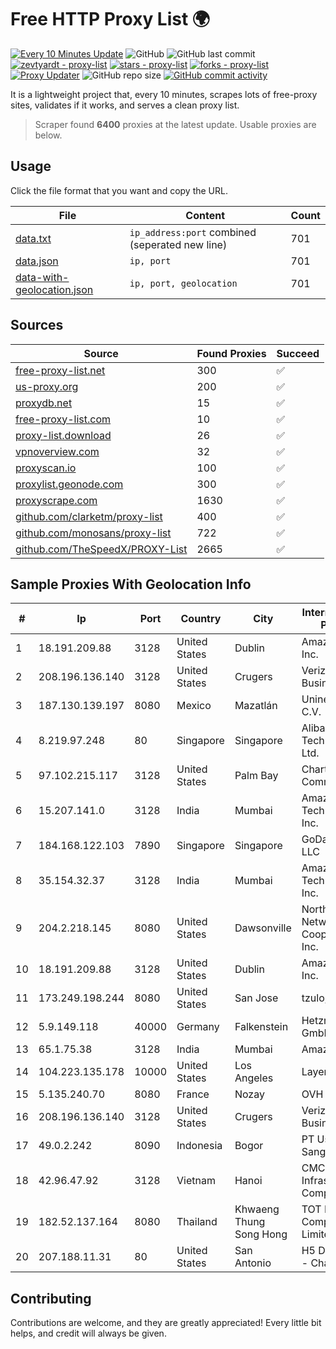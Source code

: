 
# Free HTTP Proxy List 🌍

[![Every 10 Minutes Update](https://github.com/mertguvencli/http-proxy-list/actions/workflows/main.yml/badge.svg?branch=main)](https://github.com/mertguvencli/http-proxy-list/actions/workflows/main.yml)
![GitHub](https://img.shields.io/github/license/mertguvencli/http-proxy-list)
![GitHub last commit](https://img.shields.io/github/last-commit/mertguvencli/http-proxy-list)
[![zevtyardt - proxy-list](https://img.shields.io/static/v1?label=zevtyardt&message=proxy-list&color=blue&logo=github)](https://github.com/zevtyardt/proxy-list "Go to GitHub repo")
[![stars - proxy-list](https://img.shields.io/github/stars/zevtyardt/proxy-list?style=social)](https://github.com/zevtyardt/proxy-list)
[![forks - proxy-list](https://img.shields.io/github/forks/zevtyardt/proxy-list?style=social)](https://github.com/zevtyardt/proxy-list)
[![Proxy Updater](https://github.com/zevtyardt/proxy-list/workflows/Proxy%20Updater/badge.svg)](https://github.com/zevtyardt/proxy-list/actions?query=workflow:"Proxy+Updater")
![GitHub repo size](https://img.shields.io/github/repo-size/zevtyardt/proxy-list)
[![GitHub commit activity](https://img.shields.io/github/commit-activity/m/zevtyardt/proxy-list?logo=commits)](https://github.com/zevtyardt/proxy-list/commits/main)

It is a lightweight project that, every 10 minutes, scrapes lots of free-proxy sites, validates if it works, and serves a clean proxy list.

> Scraper found **6400** proxies at the latest update. Usable proxies are below.

## Usage

Click the file format that you want and copy the URL.

|File|Content|Count|
|----|-------|-----|
|[data.txt](https://raw.githubusercontent.com/mertguvencli/http-proxy-list/main/proxy-list/data.txt)|`ip_address:port` combined (seperated new line)|701|
|[data.json](https://raw.githubusercontent.com/mertguvencli/http-proxy-list/main/proxy-list/data.json)|`ip, port`|701|
|[data-with-geolocation.json](https://raw.githubusercontent.com/mertguvencli/http-proxy-list/main/proxy-list/data-with-geolocation.json)|`ip, port, geolocation`|701|

## Sources

|Source|Found Proxies|Succeed|
|------|-------------|-------|
|[free-proxy-list.net](https://free-proxy-list.net)|300|✅|
|[us-proxy.org](https://www.us-proxy.org)|200|✅|
|[proxydb.net](http://proxydb.net)|15|✅|
|[free-proxy-list.com](https://free-proxy-list.com/?page=&port=&type%5B%5D=http&type%5B%5D=https&up_time=0&search=Search)|10|✅|
|[proxy-list.download](https://www.proxy-list.download/HTTP)|26|✅|
|[vpnoverview.com](https://vpnoverview.com/privacy/anonymous-browsing/free-proxy-servers)|32|✅|
|[proxyscan.io](https://www.proxyscan.io)|100|✅|
|[proxylist.geonode.com](https://proxylist.geonode.com/api/proxy-list?limit=300&page=1&sort_by=lastChecked&sort_type=desc&protocols=http,https)|300|✅|
|[proxyscrape.com](https://api.proxyscrape.com/v2/?request=displayproxies&protocol=http&timeout=10000&country=all&ssl=all&anonymity=all)|1630|✅|
|[github.com/clarketm/proxy-list](https://raw.githubusercontent.com/clarketm/proxy-list/master/proxy-list-raw.txt)|400|✅|
|[github.com/monosans/proxy-list](https://raw.githubusercontent.com/monosans/proxy-list/main/proxies/http.txt)|722|✅|
|[github.com/TheSpeedX/PROXY-List](https://raw.githubusercontent.com/TheSpeedX/PROXY-List/master/http.txt)|2665|✅|


## Sample Proxies With Geolocation Info

|#|Ip|Port|Country|City|Internet Service Provider|
|-|--|----|-------|----|-------------------------|
|1|18.191.209.88|3128|United States|Dublin|Amazon.com, Inc.|
|2|208.196.136.140|3128|United States|Crugers|Verizon Business|
|3|187.130.139.197|8080|Mexico|Mazatlán|Uninet S.A. de C.V.|
|4|8.219.97.248|80|Singapore|Singapore|Alibaba (US) Technology Co., Ltd.|
|5|97.102.215.117|3128|United States|Palm Bay|Charter Communications|
|6|15.207.141.0|3128|India|Mumbai|Amazon Technologies Inc.|
|7|184.168.122.103|7890|Singapore|Singapore|GoDaddy.com, LLC|
|8|35.154.32.37|3128|India|Mumbai|Amazon Technologies Inc.|
|9|204.2.218.145|8080|United States|Dawsonville|North Georgia Network Cooperative, Inc.|
|10|18.191.209.88|3128|United States|Dublin|Amazon.com, Inc.|
|11|173.249.198.244|8080|United States|San Jose|tzulo, inc.|
|12|5.9.149.118|40000|Germany|Falkenstein|Hetzner Online GmbH|
|13|65.1.75.38|3128|India|Mumbai|Amazon.com|
|14|104.223.135.178|10000|United States|Los Angeles|LayerHost|
|15|5.135.240.70|8080|France|Nozay|OVH SAS|
|16|208.196.136.140|3128|United States|Crugers|Verizon Business|
|17|49.0.2.242|8090|Indonesia|Bogor|PT Usaha Adi Sanggoro|
|18|42.96.47.92|3128|Vietnam|Hanoi|CMC Telecom Infrastructure Company|
|19|182.52.137.164|8080|Thailand|Khwaeng Thung Song Hong|TOT Public Company Limited|
|20|207.188.11.31|80|United States|San Antonio|H5 Data Centers - Chandler LLC|



## Contributing

Contributions are welcome, and they are greatly appreciated! Every
little bit helps, and credit will always be given.

